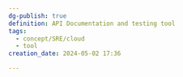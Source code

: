 ```yaml
---
dg-publish: true
definition: API Documentation and testing tool
tags:
  - concept/SRE/cloud
  - tool
creation_date: 2024-05-02 17:36

---
```

